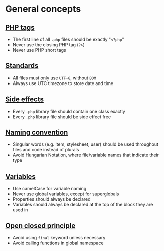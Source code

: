 # General concepts

## [PHP tags](php-tags.md)

+ The first line of all `.php` files should be exactly "`<?php`"
+ Never use the closing PHP tag (`?>`)
+ Never use PHP short tags

## [Standards](standards.md)

+ All files must only use `UTF-8`, without `BOM`
+ Always use UTC timezone to store date and time

## [Side effects](side-effects.md)

+ Every `.php` library file should contain one class exactly
+ Every `.php` library file should be side effect free

## [Naming convention](naming-convention.md)

+ Singular words (e.g. item, stylesheet, user) should be used throughout files and code instead of plurals
+ Avoid Hungarian Notation, where file/variable names that indicate their type

## [Variables](variables.md)

+ Use camelCase for variable naming
+ Never use global variables, except for superglobals
+ Properties should always be declared
+ Variables should always be declared at the top of the block they are used in

## [Open closed principle](open-closed-principle.md)

+ Avoid using `final` keyword unless necessary
+ Avoid calling functions in global namespace
